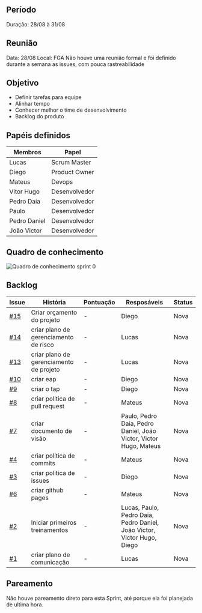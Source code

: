 ## Período
Duração: 28/08 à 31/08

## Reunião
Data: 28/08
Local: FGA
Não houve uma reunião formal e foi definido durante a semana as issues, com pouca rastreabilidade

## Objetivo

 - Definir tarefas para equipe
 - Alinhar tempo
 - Conhecer melhor o time de desenvolvimento
 - Backlog do produto
## Papéis definidos
|**Membros**|**Papel**|
|--|--|
| Lucas | Scrum Master |
| Diego | Product Owner |
| Mateus | Devops |
| Vitor Hugo | Desenvolvedor |
| Pedro Daia | Desenvolvedor |
| Paulo | Desenvolvedor |
| Pedro Daniel | Desenvolvedor |
| João Victor | Desenvolvedor |

## Quadro de conhecimento
![Quadro de conhecimento sprint 0 ](https://i.imgur.com/Ec2nvLL.png)


## Backlog
| **Issue** | **História** | **Pontuação** | **Resposáveis** | **Status** |
|--|--|--|--|--|
| [#15](https://github.com/fga-eps-mds/2019.2-Git-Breakdown/issues/15) | Criar orçamento do projeto | - | Diego | Nova |
| [#14](https://github.com/fga-eps-mds/2019.2-Git-Breakdown/issues/14) | criar plano de gerenciamento de risco | - | Lucas | Nova |  
| [#13](https://github.com/fga-eps-mds/2019.2-Git-Breakdown/issues/13) | criar plano de gerenciamento de projeto | - | Lucas | Nova |
| [#10](https://github.com/fga-eps-mds/2019.2-Git-Breakdown/issues/10) | criar eap | - | Diego | Nova |
| [#9](https://github.com/fga-eps-mds/2019.2-Git-Breakdown/issues/9) | criar o tap | - | Diego | Nova |
| [#8](https://github.com/fga-eps-mds/2019.2-Git-Breakdown/issues/8) | criar politica de pull request | - | Mateus | Nova |
| [#7](https://github.com/fga-eps-mds/2019.2-Git-Breakdown/issues/7) | criar documento de visão | - | Paulo, Pedro Daia, Pedro Daniel, João Victor, Victor Hugo, Mateus | Nova |
| [#4](https://github.com/fga-eps-mds/2019.2-Git-Breakdown/issues/4) | criar politica de commits | - | Mateus | Nova |
| [#3](https://github.com/fga-eps-mds/2019.2-Git-Breakdown/issues/3) | criar politica de issues | - | Diego | Nova |
| [#6](https://github.com/fga-eps-mds/2019.2-Git-Breakdown/issues/6) | criar github pages | - | Mateus | Nova |
| [#2](https://github.com/fga-eps-mds/2019.2-Git-Breakdown/issues/2) | Iniciar primeiros treinamentos | - | Lucas, Paulo, Pedro Daia, Pedro Daniel, João Victor, Victor Hugo, Diego | Nova |
| [#1](https://github.com/fga-eps-mds/2019.2-Git-Breakdown/issues/1) | criar plano de comunicação | - | Lucas | Nova |



## Pareamento
 Não houve pareamento direto para esta Sprint, até porque ela foi planejada de ultima hora.
